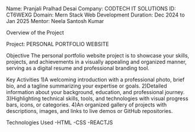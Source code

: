 Name: Pranjali Pralhad Desai
Company: CODTECH IT SOLUTIONS
ID: CT6WEXG
Domain: Mern Stack Web Development
Duration: Dec 2024 to Jan 2025
Mentor: Neela Santosh Kumar

Overview of the Project

Project: PERSONAL PORTFOLIO WEBSITE

Objective
The personal portfolio website project is to showcase your skills, projects, and achievements in a visually appealing and organized manner, serving as a digital resume and professional branding tool.

Key Activities
   1)A welcoming introduction with a professional photo, brief bio, and a tagline summarizing your expertise or goals.
   2)Detailed information about your background, education, and professional journey.
   3)Highlighting technical skills, tools, and technologies with visual progress bars, icons, or categories.
   4)An organized gallery of projects with descriptions, images, and links to live demos or GitHub repositories.

Technologies Used
   -HTML
   -CSS
   -REACTJS

